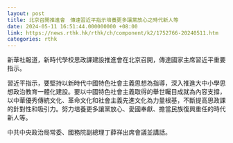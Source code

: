 ```yaml
---
layout: post
title: 北京召開推進會　傳達習近平指示培養更多讓黨放心之時代新人等
date: 2024-05-11 16:51:44.000000000 +08:00
link: https://news.rthk.hk/rthk/ch/component/k2/1752766-20240511.htm
categories: rthk
---
```


新華社報道，新時代學校思政課建設推進會在北京召開，傳達國家主席習近平重要指示。

習近平指示，要堅持以新時代中國特色社會主義思想為指導，深入推進大中小學思想政治教育一體化建設。要以中國特色社會主義取得的舉世矚目成就為內容支撐，以中華優秀傳統文化、革命文化和社會主義先進文化為力量根基，不斷提高思政課的針對性和吸引力。努力培養更多讓黨放心、愛國奉獻、擔當民族復興重任的時代新人等。

中共中央政治局常委、國務院副總理丁薛祥出席會議並講話。

